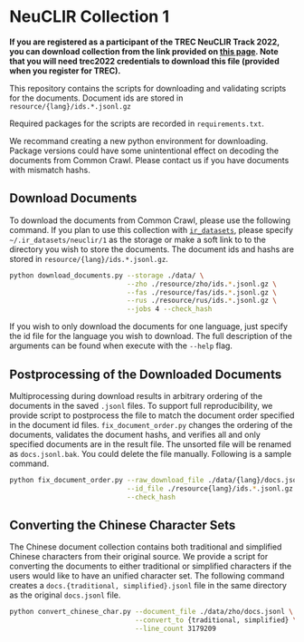 # NeuCLIR Collection 1

**If you are registered as a participant of the TREC NeuCLIR Track 2022, you can download collection from the link provided on [this page](https://trec.nist.gov/act_part/tracks2022.html). Note that you will need trec2022 credentials to download this file (provided when you register for TREC).**

This repository contains the scripts for downloading and validating scripts for the documents. 
Document ids are stored in `resource/{lang}/ids.*.jsonl.gz`

Required packages for the scripts are recorded in `requirements.txt`. 

We recommand creating a new python environment for downloading. Package versions could have some unintentional effect on decoding 
the documents from Common Crawl. Please contact us if you have documents with mismatch hashs. 

## Download Documents

To download the documents from Common Crawl, please use the following command.
If you plan to use this collection with [`ir_datasets`](https://ir-datasets.com/), please specify `~/.ir_datasets/neuclir/1` 
as the storage or make a soft link to to the directory you wish to store the documents. The document ids and hashs are 
stored in `resource/{lang}/ids.*.jsonl.gz`. 

```bash
python download_documents.py --storage ./data/ \
                             --zho ./resource/zho/ids.*.jsonl.gz \
                             --fas ./resource/fas/ids.*.jsonl.gz \
                             --rus ./resource/rus/ids.*.jsonl.gz \
                             --jobs 4 --check_hash
```

If you wish to only download the documents for one language, just specify the id file for the language
you wish to download. 
The full description of the arguments can be found when execute with the `--help` flag.

## Postprocessing of the Downloaded Documents

Multiprocessing during download results in arbitrary ordering of the documents in the saved `.jsonl` files. 
To support full reproducibility, we provide script to postprocess the file to match the document order specified in the document id files. 
`fix_document_order.py` changes the ordering of the documents, validates the document hashs, and verifies all and only specified documents are in 
the result file. The unsorted file will be renamed as `docs.jsonl.bak`. You could delete the file manually. Following is a sample command. 

```bash
python fix_document_order.py --raw_download_file ./data/{lang}/docs.jsonl \
                             --id_file ./resource{lang}/ids.*.jsonl.gz \
                             --check_hash
```

## Converting the Chinese Character Sets

The Chinese document collection contains both traditional and simplified Chinese characters from their original source. 
We provide a script for converting the documents to either traditional or simplified characters if the users would like 
to have an unified character set. The following command creates a `docs.{traditional, simplified}.jsonl` file in the 
same directory as the original `docs.jsonl` file. 

```bash
python convert_chinese_char.py --document_file ./data/zho/docs.jsonl \
                               --convert_to {traditional, simplified} \
                               --line_count 3179209
```
